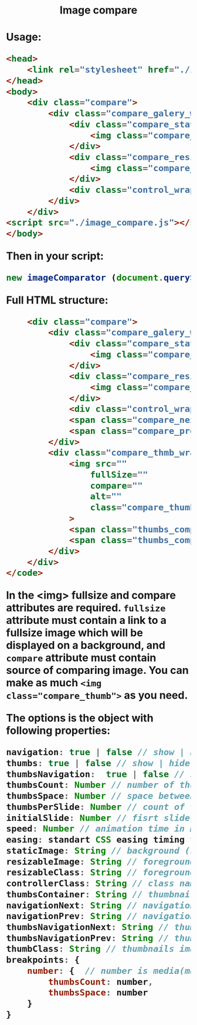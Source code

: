 <h1 align="center">Image compare<h1>
Usage:

```HTML
<head>
    <link rel="stylesheet" href="./image_compare.css">
</head>
<body>
    <div class="compare">
        <div class="compare_galery_wrapper">
            <div class="compare_static">
                <img class="compare_static_image" src="" alt="">
            </div>
            <div class="compare_resizable">
                <img class="compare_resizable_image" src="" alt="">
            </div>
            <div class="control_wrapper"></div>
        </div>
    </div>
<script src="./image_compare.js"></script>
</body>
```
Then in your script:

```javascript
new imageComparator (document.querySelector('.compare'), [options]).start();
```

Full HTML structure: 
```HTML
    <div class="compare">
        <div class="compare_galery_wrapper">
            <div class="compare_static">
                <img class="compare_static_image" src="" alt="">
            </div>
            <div class="compare_resizable">
                <img class="compare_resizable_image" src="" alt="">
            </div>
            <div class="control_wrapper"></div>
            <span class="compare_next copmare_contorl_btn contorl_btn_next"></span>
            <span class="compare_prev copmare_contorl_btn contorl_btn_prev"></span>
        </div>
        <div class="compare_thmb_wrapper">
            <img src=""
                fullSize=""
                compare=""
                alt=""
                class="compare_thumb"
            >
            <span class="thumbs_compare_next copmare_contorl_btn contorl_btn_next"></span>
            <span class="thumbs_compare_prev copmare_contorl_btn contorl_btn_prev"></span>
        </div>
    </div>
</code>
```
In the &lt;img&gt; fullsize and compare attributes are required. <code>fullsize</code> attribute must contain a link to a fullsize image which will be displayed on a background, and <code>compare</code> attribute must contain source of comparing image. You can make as much <code>&lt;img class="compare_thumb"&gt;</code> as you need.

The options is the object with following properties: 

```javascript
navigation: true | false // show | hide navigation buttons (default false)
thumbs: true | false // show | hide thumbnails (default false)
thumbsNavigation:  true | false // show | hide thumbnails navigation buttons (default false)
thumbsCount: Number // number of thumbnails to display (default 4)
thumbsSpace: Number // space between thumbnails in pixels (default 15)
thumbsPerSlide: Number // count of thumbnals shifting by thumbs navigation buttons
initialSlide: Number // fisrt slide to show
speed: Number // animation time in ms
easing: standart CSS easing timing functions // scroll animation easing
staticImage: String // background (static) image class name
resizableImage: String // foreground (resizable) image class name
resizableClass: String // foreground (resizable) image container class name
controllerClass: String // class name of the controll div-element (hovers the images)
thumbsContainer: String // thumbnails container class
navigationNext: String // navigation button class
navigationPrev: String // navigation button class
thumbsNavigationNext: String // thumbnails navigation button class
thumbsNavigationPrev: String // thumbnails navigation button class
thumbClass: String // thumbnails images class
breakpoints: {
    number: {  // number is media(max-width: {number}px)
        thumbsCount: number,
        thumbsSpace: number
    }
}
```
